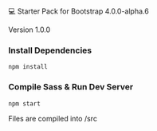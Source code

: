 :computer:
Starter Pack for Bootstrap 4.0.0-alpha.6

Version 1.0.0

### Install Dependencies ###

`npm install`



### Compile Sass & Run Dev Server ###

`npm start`

Files are compiled into /src
